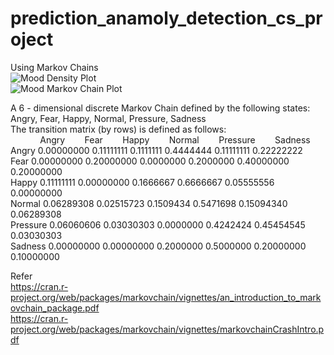 # prediction_anamoly_detection_cs_project
Using Markov Chains  
![Mood Density Plot](https://i.imgur.com/jLAC8pK.png)  
![Mood Markov Chain Plot](https://i.imgur.com/VLd9t4P.png)  
  
 A  6 - dimensional discrete Markov Chain defined by the following states:  
 Angry, Fear, Happy, Normal, Pressure, Sadness  
 The transition matrix  (by rows)  is defined as follows:  
&nbsp;&nbsp;&nbsp;&nbsp;&nbsp;&nbsp;&nbsp;&nbsp;&nbsp;&nbsp;&nbsp;&nbsp;Angry&nbsp;&nbsp;&nbsp;&nbsp;&nbsp;&nbsp;&nbsp;&nbsp;Fear&nbsp;&nbsp;&nbsp;&nbsp;&nbsp;&nbsp;&nbsp;&nbsp;Happy&nbsp;&nbsp;&nbsp;&nbsp;&nbsp;&nbsp;&nbsp;&nbsp;Normal&nbsp;&nbsp;&nbsp;&nbsp;&nbsp;&nbsp;&nbsp;&nbsp;Pressure&nbsp;&nbsp;&nbsp;&nbsp;&nbsp;&nbsp;&nbsp;&nbsp;Sadness  
Angry    0.00000000 0.11111111 0.1111111 0.4444444 0.11111111 0.22222222  
Fear     0.00000000 0.20000000 0.0000000 0.2000000 0.40000000 0.20000000  
Happy    0.11111111 0.00000000 0.1666667 0.6666667 0.05555556 0.00000000  
Normal   0.06289308 0.02515723 0.1509434 0.5471698 0.15094340 0.06289308  
Pressure 0.06060606 0.03030303 0.0000000 0.4242424 0.45454545 0.03030303  
Sadness  0.00000000 0.00000000 0.2000000 0.5000000 0.20000000 0.10000000  

Refer   
https://cran.r-project.org/web/packages/markovchain/vignettes/an_introduction_to_markovchain_package.pdf  
https://cran.r-project.org/web/packages/markovchain/vignettes/markovchainCrashIntro.pdf  
